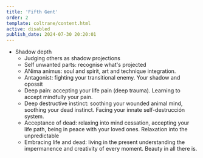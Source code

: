 ```yaml
---
title: 'Fifth Gent'
order: 2
template: coltrane/content.html
active: disabled
publish_date: 2024-07-30 20:20:01
---
```


- Shadow depth
    - Judging others as shadow projections
    - Self unwanted parts: recognise what's projected
    - ANima animus: soul and spirit, art and technique integration.
    - Antagonist: fighting your transitional enemy. Your shadow and opossit
    - Deep pain: accepting your life pain (deep trauma). Learning to accept mindfully your pain.
    - Deep destructive instinct: soothing your wounded animal mind, soothing your dead instinct. Facing your innate self-destrucción system.
    - Acceptance of dead: relaxing into mind cessation, accepting your life path, being in peace with your loved ones. Relaxation into the unpredictable
    - Embracing life and dead: living in the present understanding the impermanence and creativity of every moment. Beauty in all there is.